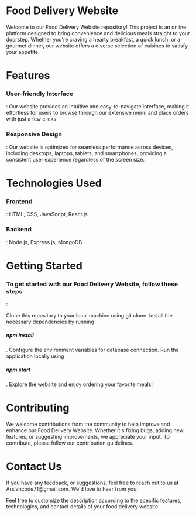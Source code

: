 <h1>Food Delivery Website</h1>
Welcome to our Food Delivery Website repository! This project is an online platform designed to bring convenience and delicious meals straight to your doorstep. Whether you're craving a hearty breakfast, a quick lunch, or a gourmet dinner, our website offers a diverse selection of cuisines to satisfy your appetite.

<h1>Features</h1>
<h3>User-friendly Interface</h3>: Our website provides an intuitive and easy-to-navigate interface, making it effortless for users to browse through our extensive menu and place orders with just a few clicks.
<h3>Responsive Design</h3>: Our website is optimized for seamless performance across devices, including desktops, laptops, tablets, and smartphones, providing a consistent user experience regardless of the screen size.
<h1>Technologies Used</h1>
<h3>Frontend</h3>: HTML, CSS, JavaScript, React.js
<h3>Backend</h3>: Node.js, Express.js, MongoDB
<h1>Getting Started</h1>
<h3>To get started with our Food Delivery Website, follow these steps</h3>:

Clone this repository to your local machine using git clone.
Install the necessary dependencies by running <h5>npm install</h5>.
Configure the environment variables for  database connection.
Run the application locally using <h5>npm start</h5>.
Explore the website and enjoy ordering your favorite meals!
<h1>Contributing</h1>
We welcome contributions from the community to help improve and enhance our Food Delivery Website. Whether it's fixing bugs, adding new features, or suggesting improvements, we appreciate your input. To contribute, please follow our contribution guidelines.

<h1>Contact Us</h1>
If you have any  feedback, or suggestions, feel free to reach out to us at Arslancode71@gmail.com. We'd love to hear from you!

Feel free to customize the description according to the specific features, technologies, and contact details of your food delivery website.
